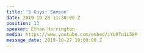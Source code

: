 ```yaml
---
title: '5 Guys: Samson'
date: 2019-10-28 11:30:00 Z
position: 13
speaker: Ethan Harrington
media: https://www.youtube.com/embed/iYU9Tn1L58M
message_date: 2019-10-27 10:00:00 Z
---
```


